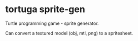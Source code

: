tortuga sprite-gen
==================

Turtle programming game - sprite generator.

Can convert a textured model (obj, mtl, png) to a spritesheet.

